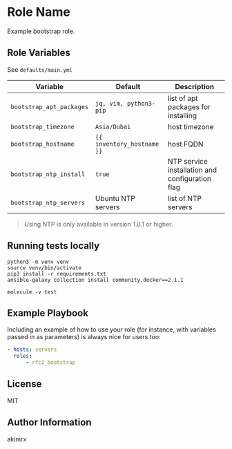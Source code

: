 Role Name
=========

Example bootstrap role.

Role Variables
--------------

See `defaults/main.yml`

| Variable | Default | Description |
|----------|---------|-------------|
| `bootstrap_apt_packages` | `jq, vim, python3-pip` | list of apt packages for installing |
| `bootstrap_timezone` | `Asia/Dubai` | host timezone |
| `bootstrap_hostname` | `{{ inventory_hostname }}` | host FQDN |
| `bootstrap_ntp_install` | `true` | NTP service installation and configuration flag |
| `bootstrap_ntp_servers` | Ubuntu NTP servers | list of NTP servers |

> Using NTP is only available in version 1.0.1 or higher.


Running tests locally
---------------------
```shell
python3 -m venv venv
source venv/bin/activate
pip3 install -r requirements.txt
ansible-galaxy collection install community.docker==2.1.1

molecule -v test
```

Example Playbook
----------------

Including an example of how to use your role (for instance, with variables passed in as parameters) is always nice for users too:

```yaml
- hosts: servers
  roles:
      - rfc2_bootstrap
```

License
-------

MIT

Author Information
------------------

akimrx
